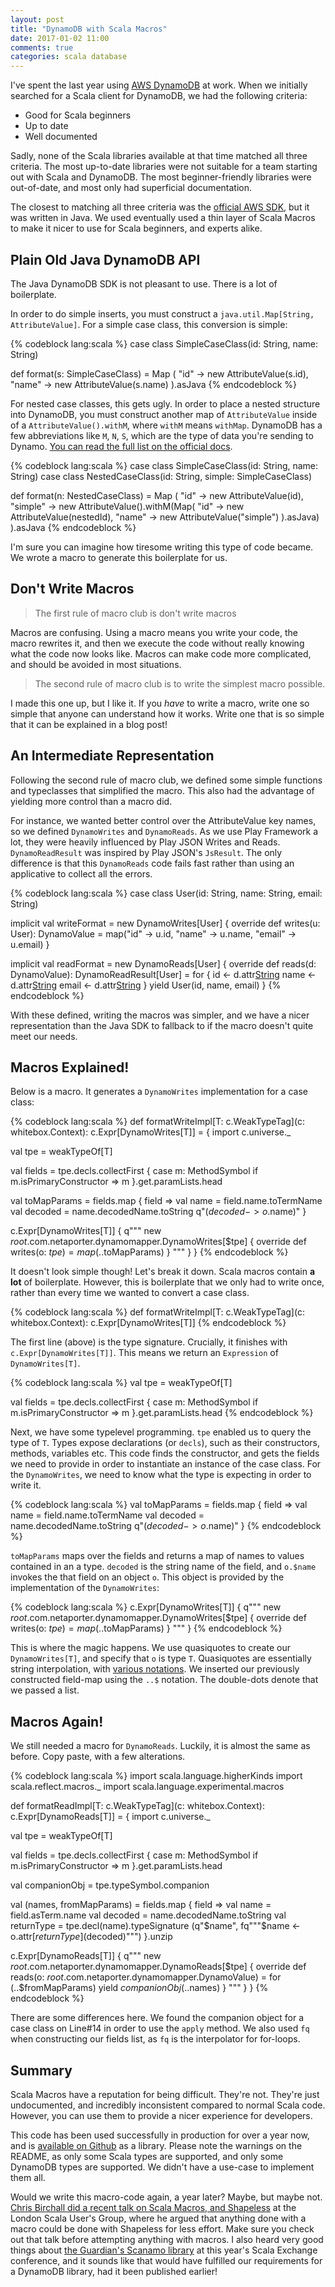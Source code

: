 ```yaml
---
layout: post
title: "DynamoDB with Scala Macros"
date: 2017-01-02 11:00
comments: true
categories: scala database
---
```


I've spent the last year using [AWS DynamoDB](https://aws.amazon.com/documentation/dynamodb/) at work. When we initially searched for a Scala client for DynamoDB, we had the following criteria:

 - Good for Scala beginners
 - Up to date
 - Well documented

Sadly, none of the Scala libraries available at that time matched all three criteria. The most up-to-date libraries were not suitable for a team starting out with Scala and DynamoDB. The most beginner-friendly libraries were out-of-date, and most only had superficial documentation.

The closest to matching all three criteria was the [official AWS SDK](https://docs.aws.amazon.com/amazondynamodb/latest/gettingstartedguide/GettingStarted.Java.html), but it was written in Java. We used eventually used a thin layer of Scala Macros to make it nicer to use for Scala beginners, and experts alike.

## Plain Old Java DynamoDB API
The Java DynamoDB SDK is not pleasant to use. There is a lot of boilerplate.

In order to do simple inserts, you must construct a `java.util.Map[String, AttributeValue]`. For a simple case class, this conversion is simple:

{% codeblock lang:scala %}
case class SimpleCaseClass(id: String, name: String)

def format(s: SimpleCaseClass) = Map (
  "id" -> new AttributeValue(s.id),
  "name" -> new AttributeValue(s.name)
).asJava
{% endcodeblock %}

For nested case classes, this gets ugly.
In order to place a nested structure into DynamoDB, you must construct another map of `AttributeValue` inside of a `AttributeValue().withM`, where `withM` means `withMap`. DynamoDB has a few abbreviations like `M`, `N`, `S`, which are the type of data you're sending to Dynamo. [You can read the full list on the official docs](https://docs.aws.amazon.com/amazondynamodb/latest/developerguide/DynamoDBMapper.DataTypes.html).

{% codeblock lang:scala %}
case class SimpleCaseClass(id: String, name: String)
case class NestedCaseClass(id: String, simple: SimpleCaseClass)

def format(n: NestedCaseClass) = Map (
  "id" -> new AttributeValue(id),
  "simple" -> new AttributeValue().withM(Map(
    "id" -> new AttributeValue(nestedId),
    "name" -> new AttributeValue("simple")
   ).asJava)
).asJava
{% endcodeblock %}

I'm sure you can imagine how tiresome writing this type of code became. We wrote a macro to generate this boilerplate for us.

## Don't Write Macros
> The first rule of macro club is don't write macros

Macros are confusing. Using a macro means you write your code, the macro rewrites it, and then we execute the code without really knowing what the code now looks like. Macros can make code more complicated, and should be avoided in most situations.

> The second rule of macro club is to write the simplest macro possible.

I made this one up, but I like it. If you *have* to write a macro, write one so simple that anyone can understand how it works. Write one that is so simple that it can be explained in a blog post!

## An Intermediate Representation

Following the second rule of macro club, we defined some simple functions and typeclasses that simplified the macro. This also had the advantage of yielding more control than a macro did.

For instance, we wanted better control over the AttributeValue key names, so we defined `DynamoWrites` and `DynamoReads`. As we use Play Framework a lot, they were heavily influenced by Play JSON Writes and Reads. `DynamoReadResult` was inspired by Play JSON's `JsResult`. The only difference is that this `DynamoReads` code fails fast rather than using an applicative to collect all the errors.

{% codeblock lang:scala %}
case class User(id: String, name: String, email: String)

implicit val writeFormat = new DynamoWrites[User] {
  override def writes(u: User): DynamoValue =
    map("id" -> u.id, "name" -> u.name, "email" -> u.email)
}

implicit val readFormat = new DynamoReads[User] {
  override def reads(d: DynamoValue): DynamoReadResult[User] =
    for {
      id    <- d.attr[String]("id")
      name  <- d.attr[String]("name")
      email <- d.attr[String]("email")
    } yield User(id, name, email)
}
{% endcodeblock %}

With these defined, writing the macros was simpler, and we have a nicer representation than the Java SDK to fallback to if the macro doesn't quite meet our needs.

## Macros Explained!
Below is a macro. It generates a `DynamoWrites` implementation for a case class:

{% codeblock lang:scala %}
def formatWriteImpl[T: c.WeakTypeTag](c: whitebox.Context): c.Expr[DynamoWrites[T]] = {
  import c.universe._

  val tpe = weakTypeOf[T]

  val fields = tpe.decls.collectFirst {
    case m: MethodSymbol if m.isPrimaryConstructor => m
  }.get.paramLists.head

  val toMapParams = fields.map { field =>
    val name = field.name.toTermName
    val decoded = name.decodedName.toString
    q"($decoded -> o.$name)"
  }

  c.Expr[DynamoWrites[T]] { q"""
    new _root_.com.netaporter.dynamomapper.DynamoWrites[$tpe] {
      override def writes(o: $tpe) = map(..$toMapParams)
    }
    """
  }
}
{% endcodeblock %}

It doesn't look simple though! Let's break it down. Scala macros contain **a lot** of boilerplate. However, this is boilerplate that we only had to write once, rather than every time we wanted to convert a case class.

{% codeblock lang:scala %}
def formatWriteImpl[T: c.WeakTypeTag](c: whitebox.Context): c.Expr[DynamoWrites[T]]
{% endcodeblock %}

The first line (above) is the type signature. Crucially, it finishes with `c.Expr[DynamoWrites[T]]`. This means we return an `Expression` of `DynamoWrites[T]`.

{% codeblock lang:scala %}
val tpe = weakTypeOf[T]

val fields = tpe.decls.collectFirst {
  case m: MethodSymbol if m.isPrimaryConstructor => m
}.get.paramLists.head
{% endcodeblock %}

Next, we have some typelevel programming. `tpe` enabled us to query the type of `T`. Types expose declarations (or `decls`), such as their constructors, methods, variables etc. This code finds the constructor, and gets the fields we need to provide in order to instantiate an instance of the case class. For the `DynamoWrites`, we need to know what the type is expecting in order to write it.

{% codeblock lang:scala %}
val toMapParams = fields.map { field =>
  val name = field.name.toTermName
  val decoded = name.decodedName.toString
  q"($decoded -> o.$name)"
}
{% endcodeblock %}

`toMapParams` maps over the fields and returns a map of names to values contained in an a type. `decoded` is the string name of the field, and `o.$name` invokes the that field on an object `o`. This object is provided by the implementation of the `DynamoWrites`:

{% codeblock lang:scala %}
c.Expr[DynamoWrites[T]] { q"""
  new _root_.com.netaporter.dynamomapper.DynamoWrites[$tpe] {
    override def writes(o: $tpe) = map(..$toMapParams)
  }
  """
}
{% endcodeblock %}

This is where the magic happens. We use quasiquotes to create our `DynamoWrites[T]`, and specify that `o` is type `T`. Quasiquotes are essentially string interpolation, with [various notations](http://docs.scala-lang.org/overviews/quasiquotes/expression-details.html). We inserted our previously constructed field-map using the `..$` notation. The double-dots denote that we passed a list.

## Macros Again!
We still needed a macro for `DynamoReads`. Luckily, it is almost the same as before. Copy paste, with a few alterations.

{% codeblock lang:scala %}
import scala.language.higherKinds
import scala.reflect.macros._
import scala.language.experimental.macros

def formatReadImpl[T: c.WeakTypeTag](c: whitebox.Context): c.Expr[DynamoReads[T]] = {
  import c.universe._

  val tpe = weakTypeOf[T]

  val fields = tpe.decls.collectFirst {
    case m: MethodSymbol if m.isPrimaryConstructor => m
  }.get.paramLists.head

  val companionObj = tpe.typeSymbol.companion

  val (names, fromMapParams) = fields.map { field =>
    val name = field.asTerm.name
    val decoded = name.decodedName.toString
    val returnType = tpe.decl(name).typeSignature
    (q"$name", fq"""$name <- o.attr[$returnType]($decoded)""")
  }.unzip

  c.Expr[DynamoReads[T]] { q"""
    new _root_.com.netaporter.dynamomapper.DynamoReads[$tpe] {
      override def reads(o: _root_.com.netaporter.dynamomapper.DynamoValue) =
       for (..$fromMapParams) yield $companionObj(..$names)
    }
    """
  }
}
{% endcodeblock %}

There are some differences here. We found the companion object for a case class on Line#14 in order to use the `apply` method. We also used `fq` when constructing our fields list, as `fq` is the interpolator for for-loops.

## Summary

Scala Macros have a reputation for being difficult. They're not. They're just undocumented, and incredibly inconsistent compared to normal Scala code. However, you can use them to provide a nicer experience for developers.

This code has been used successfully in production for over a year now, and is [available on Github](https://github.com/net-a-porter/dynamo-mapper) as a library. Please note the warnings on the README, as only some Scala types are supported, and only some DynamoDB types are supported. We didn't have a use-case to implement them all.

Would we write this macro-code again, a year later? Maybe, but maybe not. [Chris Birchall did a recent talk on Scala Macros, and Shapeless](https://skillsmatter.com/skillscasts/9294-london-scala-meetup) at the London Scala User's Group, where he argued that anything done with a macro could be done with Shapeless for less effort. Make sure you check out that talk before attempting anything with macros. I also heard very good things about [the Guardian's Scanamo library](https://github.com/guardian/scanamo/) at this year's Scala Exchange conference, and it sounds like that would have fulfilled our requirements for a DynamoDB library, had it been published earlier!
